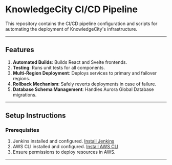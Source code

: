 # KnowledgeCity CI/CD Pipeline

This repository contains the CI/CD pipeline configuration and scripts for automating the deployment of KnowledgeCity's infrastructure.

---

## Features

1. **Automated Builds**: Builds React and Svelte frontends.
2. **Testing**: Runs unit tests for all components.
3. **Multi-Region Deployment**: Deploys services to primary and failover regions.
4. **Rollback Mechanism**: Safely reverts deployments in case of failure.
5. **Database Schema Management**: Handles Aurora Global Database migrations.

---

## Setup Instructions

### Prerequisites

1. Jenkins installed and configured. [Install Jenkins](https://www.jenkins.io/download/)
2. AWS CLI installed and configured. [Install AWS CLI](https://aws.amazon.com/cli/)
3. Ensure permissions to deploy resources in AWS.

---

